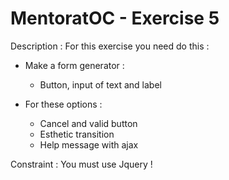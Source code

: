 # MentoratOC - Exercise 5

Description : For this exercise you need do this :

- Make a form generator :
    - Button, input of text and label

- For these options :
    - Cancel and valid button
    - Esthetic transition
    - Help message with ajax

Constraint : You must use Jquery !